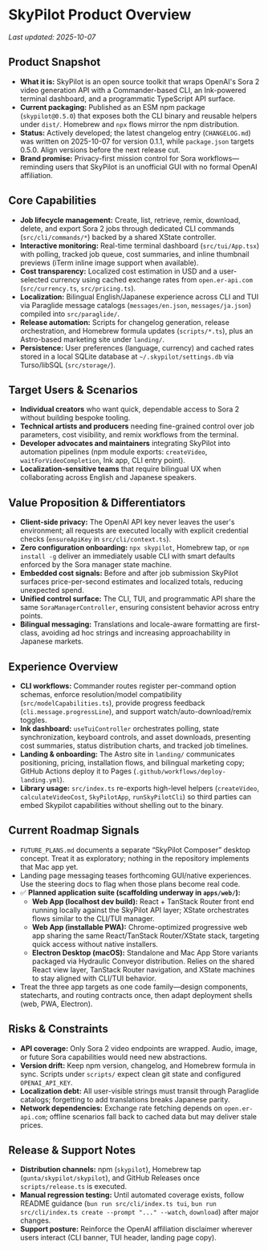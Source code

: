 # SkyPilot Product Overview

_Last updated: 2025-10-07_

## Product Snapshot
- **What it is:** SkyPilot is an open source toolkit that wraps OpenAI's Sora 2 video generation API with a Commander-based CLI, an Ink-powered terminal dashboard, and a programmatic TypeScript API surface.
- **Current packaging:** Published as an ESM npm package (`skypilot@0.5.0`) that exposes both the CLI binary and reusable helpers under `dist/`. Homebrew and `npx` flows mirror the npm distribution.
- **Status:** Actively developed; the latest changelog entry (`CHANGELOG.md`) was written on 2025-10-07 for version 0.1.1, while `package.json` targets 0.5.0. Align versions before the next release cut.
- **Brand promise:** Privacy-first mission control for Sora workflows—reminding users that SkyPilot is an unofficial GUI with no formal OpenAI affiliation.

## Core Capabilities
- **Job lifecycle management:** Create, list, retrieve, remix, download, delete, and export Sora 2 jobs through dedicated CLI commands (`src/cli/commands/*`) backed by a shared XState controller.
- **Interactive monitoring:** Real-time terminal dashboard (`src/tui/App.tsx`) with polling, tracked job queue, cost summaries, and inline thumbnail previews (iTerm inline image support when available).
- **Cost transparency:** Localized cost estimation in USD and a user-selected currency using cached exchange rates from `open.er-api.com` (`src/currency.ts`, `src/pricing.ts`).
- **Localization:** Bilingual English/Japanese experience across CLI and TUI via Paraglide message catalogs (`messages/en.json`, `messages/ja.json`) compiled into `src/paraglide/`.
- **Release automation:** Scripts for changelog generation, release orchestration, and Homebrew formula updates (`scripts/*.ts`), plus an Astro-based marketing site under `landing/`.
- **Persistence:** User preferences (language, currency) and cached rates stored in a local SQLite database at `~/.skypilot/settings.db` via Turso/libSQL (`src/storage/`).

## Target Users & Scenarios
- **Individual creators** who want quick, dependable access to Sora 2 without building bespoke tooling.
- **Technical artists and producers** needing fine-grained control over job parameters, cost visibility, and remix workflows from the terminal.
- **Developer advocates and maintainers** integrating SkyPilot into automation pipelines (npm module exports: `createVideo`, `waitForVideoCompletion`, Ink app, CLI entry point).
- **Localization-sensitive teams** that require bilingual UX when collaborating across English and Japanese speakers.

## Value Proposition & Differentiators
- **Client-side privacy:** The OpenAI API key never leaves the user's environment; all requests are executed locally with explicit credential checks (`ensureApiKey` in `src/cli/context.ts`).
- **Zero configuration onboarding:** `npx skypilot`, Homebrew tap, or `npm install -g` deliver an immediately usable CLI with smart defaults enforced by the Sora manager state machine.
- **Embedded cost signals:** Before and after job submission SkyPilot surfaces price-per-second estimates and localized totals, reducing unexpected spend.
- **Unified control surface:** The CLI, TUI, and programmatic API share the same `SoraManagerController`, ensuring consistent behavior across entry points.
- **Bilingual messaging:** Translations and locale-aware formatting are first-class, avoiding ad hoc strings and increasing approachability in Japanese markets.

## Experience Overview
- **CLI workflows:** Commander routes register per-command option schemas, enforce resolution/model compatibility (`src/modelCapabilities.ts`), provide progress feedback (`cli.message.progressLine`), and support watch/auto-download/remix toggles.
- **Ink dashboard:** `useTuiController` orchestrates polling, state synchronization, keyboard controls, and asset downloads, presenting cost summaries, status distribution charts, and tracked job timelines.
- **Landing & onboarding:** The Astro site in `landing/` communicates positioning, pricing, installation flows, and bilingual marketing copy; GitHub Actions deploy it to Pages (`.github/workflows/deploy-landing.yml`).
- **Library usage:** `src/index.ts` re-exports high-level helpers (`createVideo`, `calculateVideoCost`, `SkyPilotApp`, `runSkyPilotCli`) so third parties can embed Skypilot capabilities without shelling out to the binary.

## Current Roadmap Signals
- `FUTURE_PLANS.md` documents a separate “SkyPilot Composer” desktop concept. Treat it as exploratory; nothing in the repository implements that Mac app yet.
- Landing page messaging teases forthcoming GUI/native experiences. Use the steering docs to flag when those plans become real code.
- ✅ **Planned application suite (scaffolding underway in `apps/web/`):**
  - **Web App (localhost dev build):** React + TanStack Router front end running locally against the SkyPilot API layer; XState orchestrates flows similar to the CLI/TUI manager.
  - **Web App (installable PWA):** Chrome-optimized progressive web app sharing the same React/TanStack Router/XState stack, targeting quick access without native installers.
  - **Electron Desktop (macOS):** Standalone and Mac App Store variants packaged via Hydraulic Conveyor distribution. Relies on the shared React view layer, TanStack Router navigation, and XState machines to stay aligned with CLI/TUI behavior.
- Treat the three app targets as one code family—design components, statecharts, and routing contracts once, then adapt deployment shells (web, PWA, Electron).

## Risks & Constraints
- **API coverage:** Only Sora 2 video endpoints are wrapped. Audio, image, or future Sora capabilities would need new abstractions.
- **Version drift:** Keep npm version, changelog, and Homebrew formula in sync. Scripts under `scripts/` expect clean git state and configured `OPENAI_API_KEY`.
- **Localization debt:** All user-visible strings must transit through Paraglide catalogs; forgetting to add translations breaks Japanese parity.
- **Network dependencies:** Exchange rate fetching depends on `open.er-api.com`; offline scenarios fall back to cached data but may deliver stale prices.

## Release & Support Notes
- **Distribution channels:** npm (`skypilot`), Homebrew tap (`gunta/skypilot/skypilot`), and GitHub Releases once `scripts/release.ts` is executed.
- **Manual regression testing:** Until automated coverage exists, follow README guidance (`bun run src/cli/index.ts tui`, `bun run src/cli/index.ts create --prompt "..." --watch`, `download`) after major changes.
- **Support posture:** Reinforce the OpenAI affiliation disclaimer wherever users interact (CLI banner, TUI header, landing page copy).
